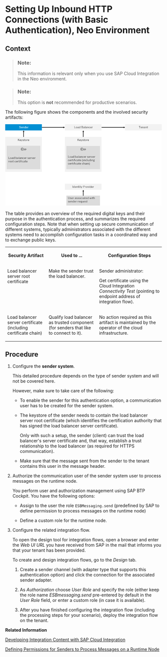 <!-- loio391c45cfcd0f4435952ab085283b7f7d -->

# Setting Up Inbound HTTP Connections \(with Basic Authentication\), Neo Environment



## Context

> ### Note:  
> This information is relevant only when you use SAP Cloud Integration in the Neo environment.

> ### Note:  
> This option is **not** recommended for productive scenarios.

The following figure shows the components and the involved security artifacts:

![](images/CF_Basic_IdP_0046872.png)

The table provides an overview of the required digital keys and their purpose in the authentication process, and summarizes the required configuration steps. Note that when setting up secure communication of different systems, typically administrators associated with the different systems need to accomplish configuration tasks in a coordinated way and to exchange public keys.


<table>
<tr>
<th valign="top">

Security Artifact

</th>
<th valign="top">

Used to ...

</th>
<th valign="top">

Configuration Steps

</th>
</tr>
<tr>
<td valign="top">

Load balancer server root certificate

</td>
<td valign="top">

Make the sender trust the load balancer.

</td>
<td valign="top">

Sender administrator:

Get certificate using the Cloud Integration *Connectivity Test* \(pointing to endpoint address of integration flow\).

</td>
</tr>
<tr>
<td valign="top">

Load balancer server certificate \(including certificate chain\)

</td>
<td valign="top">

Qualify load balancer as trusted component \(for senders that like to connect to it\).

</td>
<td valign="top">

No action required as this artifact is maintained by the operator of the cloud infrastructure.

</td>
</tr>
</table>



## Procedure

1.  Configure the **sender system**.

    This detailed procedure depends on the type of sender system and will not be covered here.

    However, make sure to take care of the following:

    -   To enable the sender for this authentication option, a communication user has to be created for the sender system.

    -   The keystore of the sender needs to contain the load balancer server root certificate \(which identifies the certification authority that has signed the load balancer server certificate\).

        Only with such a setup, the sender \(client\) can trust the load balancer's server certificate and, that way, establish a trust relationship to the load balancer \(as required for HTTPS communication\).

    -   Make sure that the message sent from the sender to the tenant contains this user in the message header.


2.  Authorize the communication user of the sender system user to process messages on the runtime node.

    You perform user and authorization management using SAP BTP Cockpit. You have the following options:

    -   Assign to the user the role `ESBMessaging.send` \(predefined by SAP to define permission to process messages on the runtime node\)

    -   Define a custom role for the runtime node.


3.  Configure the related integration flow.

    To open the design tool for integration flows, open a browser and enter the *Web UI URL* you have received from SAP in the mail that informs you that your tenant has been provided.

    To create and design integration flows, go to the *Design* tab.

    1.  Create a sender channel \(with adapter type that supports this authentication option\) and click the connection for the associated sender adapter.

    2.  As *Authorization* choose *User Role* and specify the role \(either keep the role name *ESBmessaging.send* pre-entered by default in the *User Role* field, or enter a custom role \(in case it is available\).

    3.  After you have finished configuring the integration flow \(including the processing steps for your scenario\), deploy the integration flow on the tenant.



**Related Information**  


[Developing Integration Content with SAP Cloud Integration](../Development/developing-integration-content-with-sap-cloud-integration-e6b43b4.md "You can use SAP Cloud Integration to access and design integration content.")

[Defining Permissions for Senders to Process Messages on a Runtime Node](../Operations/defining-permissions-for-senders-to-process-messages-on-a-runtime-node-24585cc.md "")

